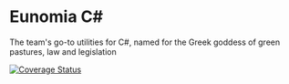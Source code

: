 # Eunomia C#
The team's go-to utilities for C#, named for the Greek goddess of green pastures, law and legislation

[![Coverage Status](https://coveralls.io/repos/github/Adorkable/EunomiaCSharp/badge.svg?branch=master)](https://coveralls.io/github/Adorkable/EunomiaCSharp?branch=master)
